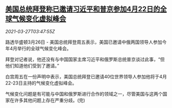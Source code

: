 <!--1616817663000-->
[美国总统拜登称已邀请习近平和普京参加4月22日的全球气候变化虚拟峰会](https://cn.reuters.com/article/usa-biden-climate-china-xi-0327-idCNKBS2BJ03D)
------

<div><i>2021-03-27T03:47:55Z</i></div><p>路透华盛顿3月26日 - 美国总统拜登周五表示，美国已邀请中俄两国领导人参加今年4月举行的全球气候变化峰会。 　</p><p>拜登对记者说，他还没有与中国国家主席习近平和俄罗斯总统普京谈过此事，“但他们知道他们受到了邀请。”</p><p>白宫周五在一份声明中表示，美国总统拜登已邀请40位世界领导人参加他将于4月22-23日主持的气候变化虚拟峰会。 　</p><p>气候变化问题是有可能与中国和俄罗斯进行合作的领域之一，尽管美国与这两个国家在许多其他问题上存在严重分歧。(完)</p>
